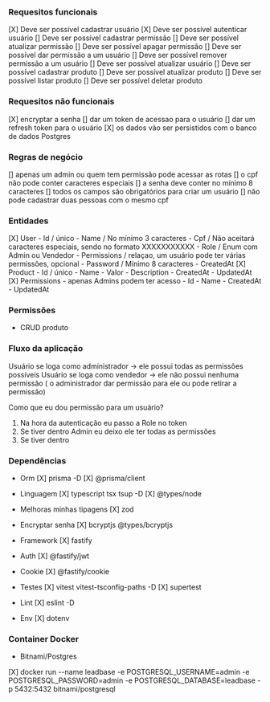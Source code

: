 ### Requesitos funcionais

[X] Deve ser possível cadastrar usuário
[X] Deve ser possível autenticar usuário
[] Deve ser possível cadastrar permissão
[] Deve ser possível atualizar permissão 
[] Deve ser possível apagar permissão
[] Deve ser possível dar permissão a um usuário
[] Deve ser possível remover permissão a um usuário
[] Deve ser possível atualizar usuário
[] Deve ser possível cadastrar produto
[] Deve ser possível atualizar produto
[] Deve ser possível listar produto
[] Deve ser possível deletar produto

### Requesitos não funcionais

[X] encryptar a senha
[] dar um token de acessao para o usuário
[] dar um refresh token para o usuário
[X] os dados vão ser persistidos com o banco de dados Postgres

### Regras de negócio

[] apenas um admin ou quem tem permissão pode acessar as rotas
[] o cpf não pode conter caracteres especiais
[] a senha deve conter no mínimo 8 caracteres
[] todos os campos são obrigatórios para criar um usuário
[] não pode cadastrar duas pessoas com o mesmo cpf

### Entidades

[X] User
    - Id / único
    - Name / No mínimo 3 caracteres
    - Cpf / Não aceitará caracteres especiais, sendo no formato XXXXXXXXXXX 
    - Role / Enum com Admin ou Vendedor 
    - Permissions / relaçao, um usuário pode ter várias permissões, opcional
    - Password / Mínimo 8 caracteres
    - CreatedAt
[X] Product
    - Id / único
    - Name
    - Valor 
    - Description
    - CreatedAt
    - UpdatedAt
[X] Permissions - apenas Admins podem ter acesso
    - Id
    - Name
    - CreatedAt
    - UpdatedAt

### Permissões

- CRUD produto

### Fluxo da aplicação

Usuário se loga como administrador -> ele possui todas as permissões possíveis 
Usuário se loga como vendedor -> ele não possui nenhuma permissão ( o administrador dar permissão para ele ou pode retirar a permissão)

Como que eu dou permissão para um usuário?

1. Na hora da autenticação eu passo a Role no token
2. Se tiver dentro Admin eu deixo ele ter todas as permissões
2. Se tiver dentro 

### Dependências

- Orm
[X] prisma -D
[X] @prisma/client

- Linguagem
[X] typescript tsx tsup -D
[X] @types/node 

- Melhoras minhas tipagens
[X] zod

- Encryptar senha
[X] bcryptjs @types/bcryptjs

- Framework
[X] fastify

- Auth
[X] @fastify/jwt

- Cookie
[X] @fastify/cookie

- Testes
[X] vitest vitest-tsconfig-paths -D
[X] supertest

- Lint
[X] eslint -D

- Env
[X] dotenv

### Container Docker

- Bitnami/Postgres

[X] docker run --name leadbase -e POSTGRESQL_USERNAME=admin -e POSTGRESQL_PASSWORD=admin -e POSTGRESQL_DATABASE=leadbase -p 5432:5432 bitnami/postgresql
